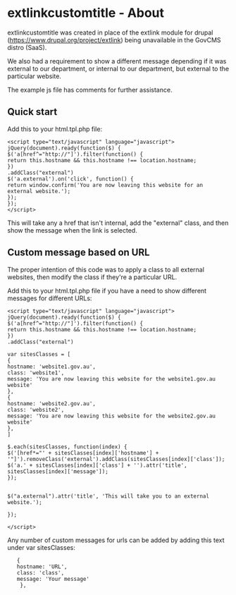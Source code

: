 # extlinkcustomtitle - About

extlinkcustomtitle was created in place of the extlink module for drupal (https://www.drupal.org/project/extlink) being unavailable in the GovCMS distro (SaaS).

We also had a requirement to show a different message depending if it was external to our department, or internal to our department, but external to the particular website.

The example js file has comments for further assistance.

## Quick start 

Add this to your html.tpl.php file:


    <script type="text/javascript" language="javascript">
    jQuery(document).ready(function($) {
    $('a[href^="http://"]').filter(function() {
    return this.hostname && this.hostname !== location.hostname;
    })
    .addClass("external")
    $('a.external').on('click', function() {
    return window.confirm('You are now leaving this website for an external website.');
    });
    });
    </script>

This will take any a href that isn't internal, add the "external" class, and then show the message when the link is selected. 

## Custom message based on URL

The proper intention of this code was to apply a class to all external websites, then modify the class if they're a particular URL.

Add this to your html.tpl.php file if you have a need to show different messages for different URLs:

    <script type="text/javascript" language="javascript">
    jQuery(document).ready(function($) {
    $('a[href^="http://"]').filter(function() {
    return this.hostname && this.hostname !== location.hostname;
    })
    .addClass("external")

    var sitesClasses = [
    {
    hostname: 'website1.gov.au', 
    class: 'website1', 
    message: 'You are now leaving this website for the website1.gov.au website'
    },
    {
    hostname: 'website2.gov.au', 
    class: 'website2',
    message: 'You are now leaving this website for the website2.gov.au website'
    },
    ] 

    $.each(sitesClasses, function(index) {
    $('[href*="' + sitesClasses[index]['hostname'] + '"]').removeClass('external').addClass(sitesClasses[index]['class']);
    $('a.' + sitesClasses[index]['class'] + '').attr('title', sitesClasses[index]['message']);
    });


    $("a.external").attr('title', 'This will take you to an external website.');
    
    });

    </script>

Any number of custom messages for urls can be added by adding this text under var sitesClasses:
```
   {
   hostname: 'URL', 
   class: 'class', 
   message: 'Your message'
    },
```

